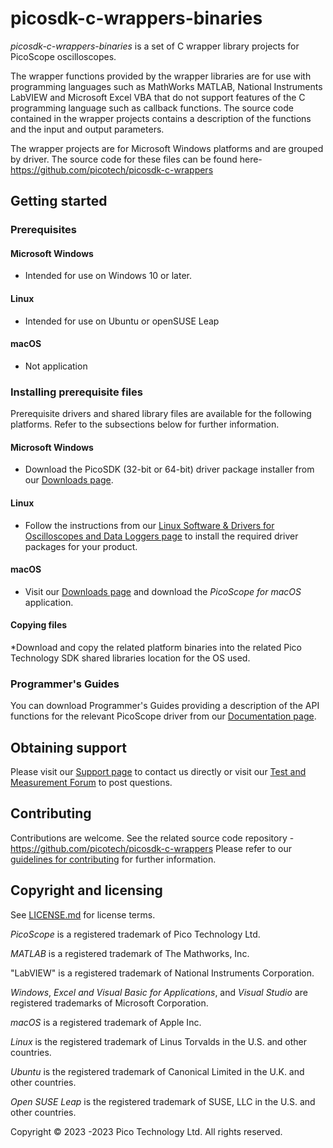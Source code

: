 # picosdk-c-wrappers-binaries

*picosdk-c-wrappers-binaries* is a set of C wrapper library projects for PicoScope oscilloscopes.

The wrapper functions provided by the wrapper libraries are for use with programming languages such as MathWorks MATLAB, National Instruments LabVIEW
and Microsoft Excel VBA that do not support features of the C programming language such as callback functions. The source code contained in the wrapper projects contains a description of the functions and the input and output parameters.

The wrapper projects are for Microsoft Windows platforms and are grouped by driver.
The source code for these files can be found here- https://github.com/picotech/picosdk-c-wrappers

## Getting started

### Prerequisites

#### Microsoft Windows

* Intended for use on Windows 10 or later. 

#### Linux

* Intended for use on Ubuntu or openSUSE Leap

#### macOS

* Not application

### Installing prerequisite files

Prerequisite drivers and shared library files are available for the following platforms. Refer to the subsections below for further information.

#### Microsoft Windows

* Download the PicoSDK (32-bit or 64-bit) driver package installer from our [Downloads page](https://www.picotech.com/downloads).

#### Linux

* Follow the instructions from our [Linux Software & Drivers for Oscilloscopes and Data Loggers page](https://www.picotech.com/downloads/linux) to install the required driver packages for your product.

#### macOS

* Visit our [Downloads page](https://www.picotech.com/downloads) and download the *PicoScope for macOS* application.

#### Copying files
*Download and copy the related platform binaries into the related Pico Technology SDK shared libraries location for the OS used.

### Programmer's Guides

You can download Programmer's Guides providing a description of the API functions for the relevant PicoScope driver from our [Documentation page](https://www.picotech.com/library/documentation).

## Obtaining support

Please visit our [Support page](https://www.picotech.com/tech-support) to contact us directly or visit our [Test and Measurement Forum](https://www.picotech.com/support/forum17.html) to post questions. 

## Contributing

Contributions are welcome.
See the related source code repository - https://github.com/picotech/picosdk-c-wrappers
Please refer to our [guidelines for contributing](.github/CONTRIBUTING.md) for further information.

## Copyright and licensing

See [LICENSE.md](LICENSE.md) for license terms. 

*PicoScope* is a registered trademark of Pico Technology Ltd. 

*MATLAB* is a registered trademark of The Mathworks, Inc.

"LabVIEW" is a registered trademark of National Instruments Corporation.

*Windows*, *Excel and Visual Basic for Applications*, and *Visual Studio* are registered trademarks of Microsoft Corporation. 

*macOS* is a registered trademark of Apple Inc. 

*Linux* is the registered trademark of Linus Torvalds in the U.S. and other countries.

*Ubuntu* is the registered trademark of Canonical Limited in the U.K. and other countries.

*Open SUSE Leap* is the registered trademark of SUSE, LLC in the U.S. and other countries.

Copyright © 2023 -2023 Pico Technology Ltd. All rights reserved.

